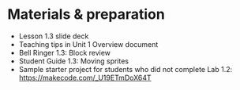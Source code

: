 # Materials & preparation

- Lesson 1.3 slide deck
- Teaching tips in Unit 1 Overview document
- Bell Ringer 1.3: Block review
- Student Guide 1.3: Moving sprites
- Sample starter project for students who did not complete Lab 1.2:
<https://makecode.com/_U19ETmDoX64T>
